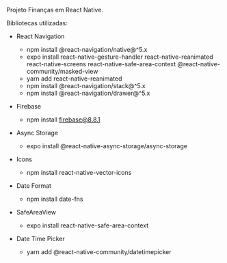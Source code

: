 Projeto Finanças em React Native.

Bibliotecas utilizadas:

* React Navigation
    - npm install @react-navigation/native@^5.x
    - expo install react-native-gesture-handler react-native-reanimated react-native-screens react-native-safe-area-context @react-native-community/masked-view
    - yarn add react-native-reanimated
    - npm install @react-navigation/stack@^5.x
    - npm install @react-navigation/drawer@^5.x

* Firebase
    - npm install firebase@8.8.1

* Async Storage
    - expo install @react-native-async-storage/async-storage

* Icons
    - npm install react-native-vector-icons

* Date Format
    - npm install date-fns

* SafeAreaView
    - expo install react-native-safe-area-context

* Date Time Picker
    - yarn add @react-native-community/datetimepicker


